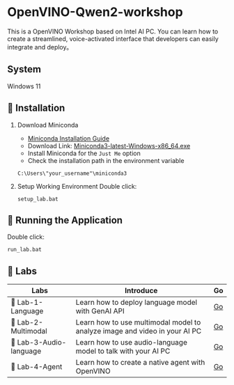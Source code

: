 # OpenVINO-Qwen2-workshop

This is a OpenVINO Workshop based on Intel AI PC. You can learn how to create a streamlined, voice-activated interface that developers can easily integrate and deploy。

## System 

Windows 11

## 📖 Installation

1. Download Miniconda

   - [Miniconda Installation Guide](https://docs.anaconda.com/free/miniconda/)  
   - Download Link: [Miniconda3-latest-Windows-x86_64.exe](https://repo.anaconda.com/miniconda/Miniconda3-latest-Windows-x86_64.exe)  
   - Install Miniconda for the `Just Me` option  
   - Check the installation path in the environment variable  
   ```
   C:\Users\"your_username"\miniconda3
   ```

2. Setup Working Environment
   Double click:
   ```
   setup_lab.bat
   ```

## 🏃 Running the Application
   Double click:
   ```
   run_lab.bat
   ```

## 🧪 Labs

| Labs    | Introduce | Go |
| -------- | ------- |  ------- |
| 🚀 Lab-1-Language  | Learn how to deploy language model with GenAI API    |  [Go](./lab1-language.ipynb)    |
| 🚀 Lab-2-Multimodal  | Learn how to use multimodal model to analyze image and video in your AI PC     |  [Go](./lab2-multimodal.ipynb)    |
| 🚀 Lab-3-Audio-language  | Learn how to use audio-language model to talk with your AI PC    |  [Go](./lab3-audio-language.ipynb)    |
| 🚀 Lab-4-Agent  | Learn how to create a native agent with OpenVINO    |  [Go](./lab4-agent.ipynb.ipynb)    |